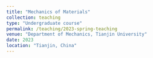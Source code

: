 ```yaml
---
title: "Mechanics of Materials"
collection: teaching
type: "Undergraduate course"
permalink: /teaching/2023-spring-teaching
venue: "Department of Mechanics, Tianjin University"
date: 2023
location: "Tianjin, China"
---
```


<!-- This is a description of a teaching experience. You can use markdown like any other post.

Heading 1
======

Heading 2
======

Heading 3
======-->
